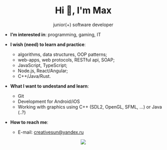 <h1 align="center">Hi 👋, I'm Max</h1>
<p align="center">junior(+) software developer</p>

- **I’m interested in**: programming, gaming, IT

- **I wish (need) to learn and practice**:
  - algorithms, data structures, OOP patterns;
  - web-apps, web protocols, RESTful api, SOAP;
  - JavaScript, TypeScript;
  - Node.js, React/Angular;
  - C++/Java/Rust.

- **What I want to undestand and learn**:
  - Git
  - Development for Android/iOS
  - Working with graphics using C++ (SDL2, OpenGL, SFML, ...) or Java (..?)

- **How to reach me**:
  - E-mail: creativesun@yandex.ru

<!---
- **You can also find my profile at**:
  - [FreeCodeCamp][FCC]
  - [LeetCode][leetcode]
  - [CodeWars][codewars]
--->

<p align="center">
  <img src="https://github-readme-stats.vercel.app/api/top-langs/?username=gitoqe&layout=compact&hide=html">
</p>

[FCC]:https://www.freecodecamp.org/cmpoqe
[leetcode]:https://leetcode.com/leetoqe/
[codewars]:https://www.codewars.com/users/gitoqe
